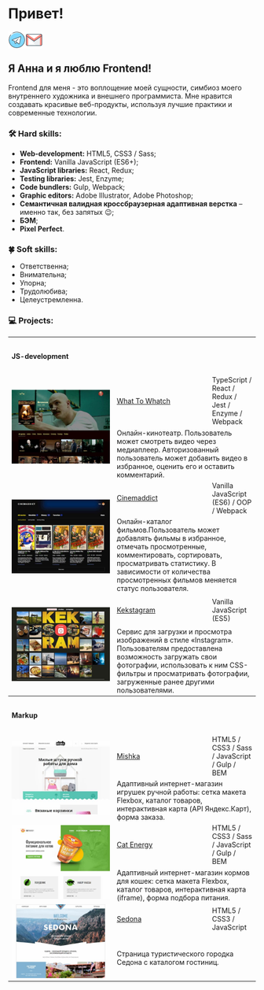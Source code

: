 # Привет!


<a href="https://t.me/anyutka_kuz">
  <img align="left" alt="Anna`s Telegram" width="35px" src="https://raw.githubusercontent.com/AnN-Kuznetsova/AnN-Kuznetsova/main/img/icon/icon-telegram.svg" />
</a>
<a href="mailto:akimova_anna_25@mail.ru">
  <img align="left" alt="Anna`s e-mail" width="35px" src="https://raw.githubusercontent.com/AnN-Kuznetsova/AnN-Kuznetsova/main/img/icon/icon-email.svg" />
</a>

<br/><br/>


## Я Анна и я люблю Frontend!
Frontend для меня - это воплощение моей сущности, симбиоз моего внутреннего художника и внешнего программиста. Мне нравится создавать красивые веб-продукты, используя лучшие практики и современные технологии.


### 🛠 Hard skills:

- **Web-development:** HTML5, CSS3 / Sass;
- **Frontend:** Vanilla JavaScript (ES6+);
- **JavaScript libraries:** React, Redux;
- **Testing libraries:** Jest, Enzyme;
- **Code bundlers:** Gulp, Webpack;
- **Graphic editors:** Adobe Illustrator, Adobe Photoshop;
- **Семантичная валидная кроссбраузерная адаптивная верстка** – именно так, без запятых :wink:;
- **БЭМ**;
- **Pixel Perfect**.

### 🍀 Soft skills:

- Ответственна;
- Внимательна;
- Упорна;
- Трудолюбива;
- Целеустремленна.


### 💻 Projects:

<table>
  <tr>
    <th colspan="3" height="70" align="left">JS-development</th>
  </tr>
  <tr></tr>

  <!-- What To Watch -->
  <tr>
    <td rowspan="2" width="200">
      <a href="https://ann-kuznetsova.github.io/htmlacademy-what-to-watch/" target="_blank">
        <img width="100%" height="auto" src="https://raw.githubusercontent.com/AnN-Kuznetsova/AnN-Kuznetsova/main/img/wtw.jpg" title="What To Whatch" alt="What To Whatch">
      </a>
    </td>
    <td width="180" height="60">
      <a href="https://github.com/AnN-Kuznetsova/htmlacademy-what-to-watch" target="_blank">What To 	  Whatch</a>
	</td>
    <td>TypeScript / React / Redux / Jest / Enzyme / Webpack</td>
  </tr>
  <tr>
    <td colspan="2">Онлайн-кинотеатр. Пользователь может смотреть видео через медиаплеер. Авторизованный пользователь может добавить видео в избранное, оценить его и оставить комментарий.</td>
  </tr>
  
  <!-- Cinemaddict -->
  <tr>
    <td rowspan="2" width="200">
      <a href="https://ann-kuznetsova.github.io/htmlacademy-cinemaddict/" target="_blank">
        <img width="100%" height="auto" src="https://raw.githubusercontent.com/AnN-Kuznetsova/AnN-Kuznetsova/main/img/cinemaddict.jpg" title="Cinemaddict" alt="Cinemaddict">
      </a>
    </td>
    <td width="180" height="60">
      <a href="https://github.com/AnN-Kuznetsova/htmlacademy-cinemaddict" target="_blank">Cinemaddict</a>
    </td>
    <td>Vanilla JavaScript (ES6) / OOP / Webpack</td>
  </tr>
  <tr>
    <td colspan="2">Онлайн-каталог фильмов.Пользователь может добавлять фильмы в избранное, отмечать просмотренные, комментировать, сортировать, просматривать статистику. В зависимости от количества просмотренных фильмов меняется статус пользователя.</td>
  </tr>
  
  <!-- Kekstagram -->
  <tr>
    <td rowspan="2" width="200">
      <a href="https://ann-kuznetsova.github.io/htmlacademy-kekstagram/" target="_blank">
        <img width="100%" height="auto" src="https://raw.githubusercontent.com/AnN-Kuznetsova/AnN-Kuznetsova/main/img/kekstagram.jpg" title="Kekstagram" alt="Kekstagram">
      </a>
    </td>
    <td width="180" height="60">
      <a href="https://github.com/AnN-Kuznetsova/htmlacademy-kekstagram" 						 		  target="_blank">Kekstagram</a>
    </td>
    <td>Vanilla JavaScript (ES5)</td>
  </tr>
  <tr>
    <td colspan="2">Сервис для загрузки и просмотра изображений в стиле «Instagram». Пользователям предоставлена возможность загружать свои фотографии, использовать к ним CSS-фильтры и просматривать фотографии, загруженные ранее другими пользователями.</td>
  </tr>
  
  
  <tr>
    <th colspan="3" height="70" align="left"  ">Markup</th>
  </tr>
  <tr></tr>
  
  <!-- Mishka -->
  <tr>
    <td rowspan="2" width="200">
      <a href="https://ann-kuznetsova.github.io/htmlacademy-mishka/" target="_blank">
        <img width="100%" height="auto" src="https://raw.githubusercontent.com/AnN-Kuznetsova/AnN-Kuznetsova/main/img/mishka.jpg" title="Mishka" alt="Mishka">
      </a>
    </td>
    <td width="180" height="60">
      <a href="https://github.com/AnN-Kuznetsova/htmlacademy-mishka" target="_blank">Mishka</a>
	</td>
    <td>HTML5 / CSS3 / Sass / JavaScript / Gulp / BEM</td>
  </tr>
  <tr>
    <td colspan="2">Адаптивный интернет-магазин игрушек ручной работы: сетка макета Flexbox, каталог товаров, интерактивная карта (API Яндекс.Карт), форма заказа.</td>
  </tr>
  
  <!-- Cat Energy -->
  <tr>
    <td rowspan="2" width="200">
      <a href="https://ann-kuznetsova.github.io/htmlacademy-cat-energy/" target="_blank">
        <img width="100%" height="auto" src="https://raw.githubusercontent.com/AnN-Kuznetsova/AnN-Kuznetsova/main/img/cat-energy.jpg" title="Cat Energy" alt="Cat Energy">
      </a>
    </td>
    <td width="180" height="60">
      <a href="https://github.com/AnN-Kuznetsova/htmlacademy-cat-energy" target="_blank">Cat Energy</a>
	</td>
    <td>HTML5 / CSS3 / Sass / JavaScript / Gulp / BEM</td>
  </tr>
  <tr>
    <td colspan="2">Адаптивный интернет-магазин кормов для кошек: сетка макета Flexbox, каталог товаров, интерактивная карта (iframe), форма подбора питания.</td>
  </tr>
  
  <!-- Sedona -->
  <tr>
    <td rowspan="2" width="200">
      <a href="https://ann-kuznetsova.github.io/htmlacademy-sedona/" target="_blank">
        <img width="100%" height="auto" src="https://raw.githubusercontent.com/AnN-Kuznetsova/AnN-Kuznetsova/main/img/sedona.jpg" title="Sedona" alt="Sedona">
      </a>
    </td>
    <td width="180" height="60">
      <a href="https://github.com/AnN-Kuznetsova/htmlacademy-sedona" target="_blank">Sedona</a>
	</td>
    <td>HTML5 / CSS3 / JavaScript</td>
  </tr>
  <tr>
    <td colspan="2">Страница туристического городка Седона с каталогом гостиниц.</td>
  </tr>
</table>
